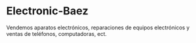# Electronic-Baez
Vendemos aparatos electrónicos, reparaciones de equipos electrónicos y ventas de teléfonos, computadoras, ect. 
